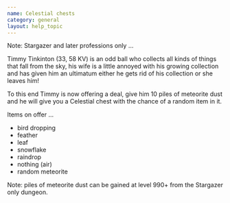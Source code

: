 ```yaml
---
name: Celestial chests
category: general
layout: help_topic
---
```

Note: Stargazer and later professions only ...

Timmy Tinkinton (33, 58 KV) is an odd ball who collects all kinds of things that fall from the sky, his wife is a little annoyed with his growing collection and has given him an ultimatum either he gets rid of his collection or she leaves him!

To this end Timmy is now offering a deal, give him 10 piles of meteorite dust and he will give you a Celestial chest with the chance of a random item in it.

Items on offer ...

*   bird dropping
*   feather
*   leaf
*   snowflake
*   raindrop
*   nothing (air)
*   random meteorite

Note: piles of meteorite dust can be gained at level 990+ from the Stargazer only dungeon.